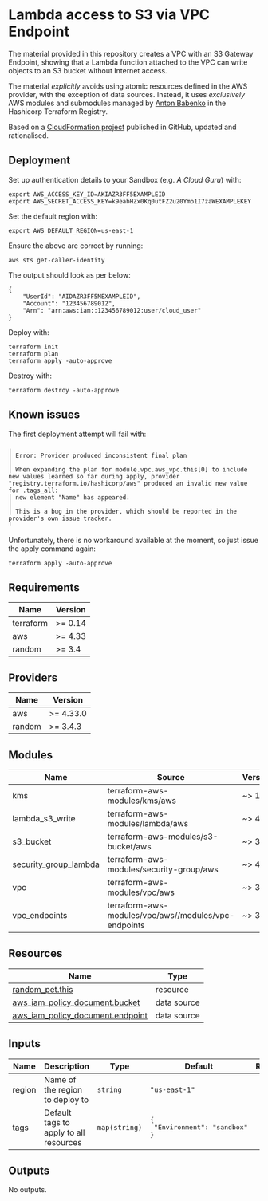 # Lambda access to S3 via VPC Endpoint

The material provided in this repository creates a VPC with an S3 Gateway Endpoint, showing that a Lambda function attached to the VPC can write objects to an S3 bucket without Internet access.

The material *explicitly* avoids using atomic resources defined in the AWS provider, with the exception of data sources. Instead, it uses *exclusively* AWS modules and submodules managed by [Anton Babenko](https://registry.terraform.io/namespaces/antonbabenko) in the Hashicorp Terraform Registry.

Based on a [CloudFormation project](https://github.com/gford1000-aws/lambda_s3_access_using_vpc_endpoint) published in GitHub, updated and rationalised.

## Deployment

Set up authentication details to your Sandbox (e.g. *A Cloud Guru*) with:
```commandline
export AWS_ACCESS_KEY_ID=AKIAZR3FF5EXAMPLEID
export AWS_SECRET_ACCESS_KEY=k9eabHZx0Kq0utFZ2u20Ymo1I7zaWEXAMPLEKEY
```

Set the default region with:
```commandline
export AWS_DEFAULT_REGION=us-east-1
```

Ensure the above are correct by running:
```commandline
aws sts get-caller-identity
```

The output should look as per below:
```commandline
{
    "UserId": "AIDAZR3FF5MEXAMPLEID",
    "Account": "123456789012",
    "Arn": "arn:aws:iam::123456789012:user/cloud_user"
}
```

Deploy with:
```commandline
terraform init
terraform plan
terraform apply -auto-approve
```

Destroy with:
```commandline
terraform destroy -auto-approve
```

## Known issues
The first deployment attempt will fail with:
```commandline
╷
│ Error: Provider produced inconsistent final plan
│
│ When expanding the plan for module.vpc.aws_vpc.this[0] to include new values learned so far during apply, provider "registry.terraform.io/hashicorp/aws" produced an invalid new value for .tags_all:
│ new element "Name" has appeared.
│
│ This is a bug in the provider, which should be reported in the provider's own issue tracker.
╵
```

Unfortunately, there is no workaround available at the moment, so just issue the apply command again:
```commandline
terraform apply -auto-approve
```

<!-- BEGIN_TF_DOCS -->
## Requirements

| Name | Version |
|------|---------|
| terraform | >= 0.14 |
| aws | >= 4.33 |
| random | >= 3.4 |

## Providers

| Name | Version   |
|------|-----------|
| aws | >= 4.33.0 |
| random | >= 3.4.3  |

## Modules

| Name | Source | Version |
|------|--------|---------|
| kms | terraform-aws-modules/kms/aws | ~> 1.0 |
| lambda_s3_write | terraform-aws-modules/lambda/aws | ~> 4.0 |
| s3_bucket | terraform-aws-modules/s3-bucket/aws | ~> 3.0 |
| security_group_lambda | terraform-aws-modules/security-group/aws | ~> 4.0 |
| vpc | terraform-aws-modules/vpc/aws | ~> 3.0 |
| vpc_endpoints | terraform-aws-modules/vpc/aws//modules/vpc-endpoints | ~> 3.0 |

## Resources

| Name | Type |
|------|------|
| [random_pet.this](https://registry.terraform.io/providers/hashicorp/random/latest/docs/resources/pet) | resource |
| [aws_iam_policy_document.bucket](https://registry.terraform.io/providers/hashicorp/aws/latest/docs/data-sources/iam_policy_document) | data source |
| [aws_iam_policy_document.endpoint](https://registry.terraform.io/providers/hashicorp/aws/latest/docs/data-sources/iam_policy_document) | data source |

## Inputs

| Name | Description | Type | Default | Required |
|------|-------------|------|---------|:--------:|
| region | Name of the region to deploy to | `string` | `"us-east-1"` | no |
| tags | Default tags to apply to all resources | `map(string)` | <pre>{<br>  "Environment": "sandbox"<br>}</pre> | no |

## Outputs

No outputs.
<!-- END_TF_DOCS -->
